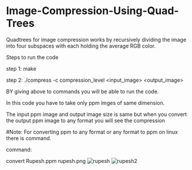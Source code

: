 # Image-Compression-Using-Quad-Trees
Quadtrees for image compression works by recursively dividing the image into four subspaces with each holding the average RGB color. 



Steps to run the code


step 1:
  make

step 2:
./compress -c compression_level <input_image> <output_image> 

BY giving above to commands you will be able to run the code.

In this code you have to take only ppm imges of same dimension.

The input ppm image and output image size is same but when you convert the output ppm image to any format you will see the compression 

#Note:
For converting ppm to any format or any format to ppm on linux there is command.


command:


convert Rupesh.ppm rupesh.png
![rupesh](https://user-images.githubusercontent.com/98414293/173834025-6054f3eb-6775-40ab-83d1-0ff2248e1f32.png)
![rupesh2](https://user-images.githubusercontent.com/98414293/173834041-451254c5-c6fe-463a-8b2a-f40a9b05fbb1.png)





